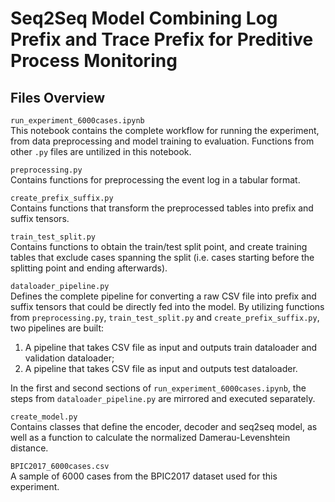 # Seq2Seq Model Combining Log Prefix and Trace Prefix for Preditive Process Monitoring
## Files Overview
`run_experiment_6000cases.ipynb`<br />
This notebook contains the complete workflow for running the experiment, from data preprocessing and model training to evaluation. Functions from other `.py` files are untilized in this notebook.

`preprocessing.py` <br />
Contains functions for preprocessing the event log in a tabular format.

`create_prefix_suffix.py` <br />
Contains functions that transform the preprocessed tables into prefix and suffix tensors.

`train_test_split.py` <br />
Contains functions to obtain the train/test split point, and create training tables that exclude cases spanning the split (i.e. cases starting before the splitting point and ending afterwards).

`dataloader_pipeline.py` <br />
Defines the complete pipeline for converting a raw CSV file into prefix and suffix tensors that could be directly fed into the model. By utilizing functions from `preprocessing.py`, `train_test_split.py` and `create_prefix_suffix.py`, two pipelines are built:<br /> 
1. A pipeline that takes CSV file as input and outputs train dataloader and validation dataloader;
2. A pipeline that takes CSV file as input and outputs test dataloader. 

In the first and second sections of `run_experiment_6000cases.ipynb`, the steps from `dataloader_pipeline.py` are mirrored and executed separately.

`create_model.py` <br />
Contains classes that define the encoder, decoder and seq2seq model, as well as a function to calculate the normalized Damerau-Levenshtein distance.

`BPIC2017_6000cases.csv`<br />
A sample of 6000 cases from the BPIC2017 dataset used for this experiment.
